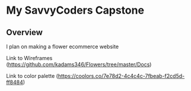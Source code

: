 # My SavvyCoders Capstone

## Overview

I plan on making a flower ecommerce website

Link to Wireframes
(https://github.com/kadams346/Flowers/tree/master/Docs)

Link to color palette
(https://coolors.co/7e78d2-4c4c4c-7fbeab-f2cd5d-ff8484)